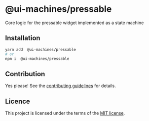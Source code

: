 # @ui-machines/pressable

Core logic for the pressable widget implemented as a state machine

## Installation

```sh
yarn add  @ui-machines/pressable
# or
npm i  @ui-machines/pressable
```

## Contribution

Yes please! See the [contributing guidelines](https://github.com/chakra-ui/ui-machines/blob/main/CONTRIBUTING.md) for
details.

## Licence

This project is licensed under the terms of the
[MIT license](https://github.com/chakra-ui/ui-machines/blob/main/LICENSE).
